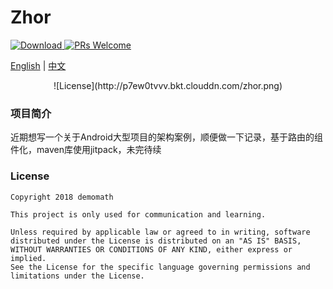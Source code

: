 
# Zhor
 [![Download](https://api.bintray.com/packages/meituan/maven/com.meituan.robust%3Apatch/images/download.svg?version=0.0.1) ](https://jitpack.io/#DemoMath/Zhor/-SNAPSHOT)
 [![PRs Welcome](https://img.shields.io/badge/PRs-welcome-brightgreen.svg)](https://github.com/DemoMath/Zhor)  

[English](README-en.md) | [中文](README.md) 

<center>![License](http://p7ew0tvvv.bkt.clouddn.com/zhor.png)</center>

### 项目简介
近期想写一个关于Android大型项目的架构案例，顺便做一下记录，基于路由的组件化，maven库使用jitpack，未完待续

### License

    Copyright 2018 demomath
    
    This project is only used for communication and learning.

    Unless required by applicable law or agreed to in writing, software
    distributed under the License is distributed on an "AS IS" BASIS,
    WITHOUT WARRANTIES OR CONDITIONS OF ANY KIND, either express or implied.
    See the License for the specific language governing permissions and
    limitations under the License.


